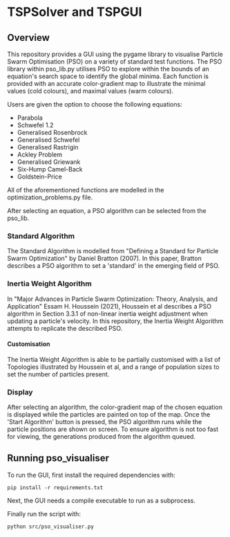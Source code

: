 <h1>TSPSolver and TSPGUI</h1>
<h2>Overview</h2>
This repository provides a GUI using the pygame library to visualise Particle Swarm Optimisation 
(PSO) on a variety of standard test functions. The PSO library within pso_lib.py utilises PSO to 
explore within the bounds of an equation's search space to identify the global minima. Each function 
is provided with an accurate color-gradient map to illustrate the minimal values (cold colours), and 
maximal values (warm colours).

Users are given the option to choose the following equations:

- Parabola
- Schwefel 1.2
- Generalised Rosenbrock
- Generalised Schwefel
- Generalised Rastrigin
- Ackley Problem
- Generalised Griewank
- Six-Hump Camel-Back
- Goldstein-Price

All of the aforementioned functions are modelled in the optimization_problems.py file.

After selecting an equation, a PSO algorithm can be selected from the pso_lib.

<h3>Standard Algorithm</h3>
The Standard Algorithm is modelled from "Defining a Standard for Particle Swarm
Optimization" by Daniel Bratton (2007). In this paper, Bratton describes a PSO
algorithm to set a 'standard' in the emerging field of PSO.

<h3>Inertia Weight Algorithm</h3>
In "Major Advances in Particle Swarm Optimization: Theory, Analysis, and Application"
Essam H. Houssein (2021), Houssein et al describes a PSO algorithm in Section 3.3.1 of 
non-linear inertia weight adjustment when updating a particle's velocity. In this repository,
the Inertia Weight Algorithm attempts to replicate the described PSO.

<h4>Customisation</h4>
The Inertia Weight Algorithm is able to be partially customised with a list of Topologies illustrated 
by Houssein et al, and a range of population sizes to set the number of particles present.

<h3>Display</h3>
After selecting an algorithm, the color-gradient map of the chosen equation is displayed while the 
particles are painted on top of the map. Once the 'Start Algorithm' button is pressed, the PSO
algorithm runs while the particle positions are shown on screen. To ensure algorithm is not too
fast for viewing, the generations produced from the algorithm queued.

<h2>Running pso_visualiser</h2>
To run the GUI, first install the required dependencies with:

```
pip install -r requirements.txt
```

Next, the GUI needs a compile executable to run as a subprocess.

Finally run the script with:
```
python src/pso_visualiser.py
```